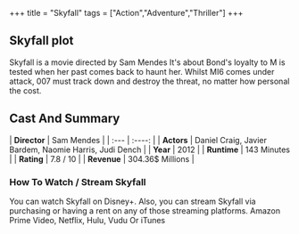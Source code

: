 +++
title = "Skyfall"
tags = ["Action","Adventure","Thriller"]
+++
## Skyfall plot
Skyfall is a movie directed by Sam Mendes It's about Bond's loyalty to M is tested when her past comes back to haunt her. Whilst MI6 comes under attack, 007 must track down and destroy the threat, no matter how personal the cost.
## Cast And Summary
| **Director**      | Sam Mendes |
    | :---        |    :----:   |
    |  **Actors** | Daniel Craig, Javier Bardem, Naomie Harris, Judi Dench |
    | **Year**   | 2012    |
    |  **Runtime** | 143 Minutes |
    |  **Rating** | 7.8 / 10 | 
    |  **Revenue** | 304.36$ Millions |
### How To Watch / Stream Skyfall
You can watch Skyfall on Disney+.
Also, you can stream Skyfall via purchasing or having a rent on any of those streaming platforms.
Amazon Prime Video, Netflix, Hulu, Vudu Or iTunes